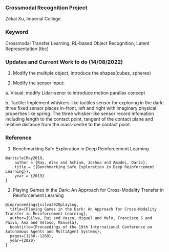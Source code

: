 ### Crossmodal Recognition Project
Zekai Xu, Imperial College

### Keyword
Crossmodal Transfer Learning, RL-based Object Recognition, Latent Representation (tbc)

### Updates and Current Work to do (14/08/2022)

1. Modify the multiple object, introduce the shapes(cubes, spheres)

2. Modify the sensor input:

a. Visual: modify Lidar-senor to introduce motion parallax concept

b. Tactile: Implement whiskers-like tactiles sensor for exploring in the dark: three fixed sensor places in-front, left and right with imaginary physical properties like spring. The three whisker-like sensor record infomation including length to the contact point, tangent of the contact plane and relative distance from the mass-centre to the contact point.



### Reference

1. Benchmarking Safe Exploration in Deep Reinforcement Learning

```
@article{Ray2019,
    author = {Ray, Alex and Achiam, Joshua and Amodei, Dario},
    title = {{Benchmarking Safe Exploration in Deep Reinforcement Learning}},
    year = {2019}
}
```

2. Playing Games in the Dark: An Approach for Cross-Modality Transfer in Reinforcement Learning 

```
@inproceedings{silva2020playing,
  title={Playing Games in the Dark: An Approach for Cross-Modality Transfer in Reinforcement Learning},
  author={Silva, Rui and Vasco, Miguel and Melo, Francisco S and Paiva, Ana and Veloso, Manuela},
  booktitle={Proceedings of the 19th International Conference on Autonomous Agents and MultiAgent Systems},
  pages={1260--1268},
  year={2020}
}
```

